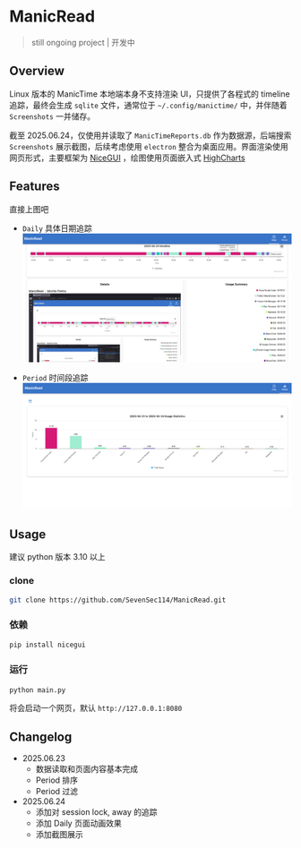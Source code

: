 # ManicRead
> still ongoing project | 开发中

## Overview
Linux 版本的 ManicTime 本地端本身不支持渲染 UI，只提供了各程式的 timeline 追踪，最终会生成 `sqlite` 文件，通常位于 `~/.config/manictime/` 中，并伴随着 `Screenshots` 一并储存。

截至 2025.06.24，仅使用并读取了 `ManicTimeReports.db` 作为数据源，后端搜索 `Screenshots` 展示截图，后续考虑使用 `electron` 整合为桌面应用。界面渲染使用网页形式，主要框架为 [NiceGUI](https://nicegui.io) ，绘图使用页面嵌入式 [HighCharts](https://www.highcharts.com)

## Features
直接上图吧

- `Daily` 具体日期追踪
![](./img/daily.png)

- `Period` 时间段追踪
![](./img/period.png)

## Usage
建议 python 版本 3.10 以上

### clone
```bash
git clone https://github.com/SevenSec114/ManicRead.git
```

### 依赖
```bash
pip install nicegui
```

### 运行
```bash
python main.py
```
将会启动一个网页，默认 `http://127.0.0.1:8080`

## Changelog
- 2025.06.23
    - 数据读取和页面内容基本完成
    - Period 排序
    - Period 过滤
- 2025.06.24
    - 添加对 session lock, away 的追踪
    - 添加 Daily 页面动画效果
    - 添加截图展示